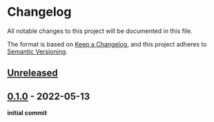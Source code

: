 # Changelog
All notable changes to this project will be documented in this file.

The format is based on [Keep a Changelog](https://keepachangelog.com/en/1.0.0/),
and this project adheres to [Semantic Versioning](https://semver.org/spec/v2.0.0.html).

## [Unreleased]

## [0.1.0] - 2022-05-13
__initial commit__

[Unreleased]: https://github.com/ManuelGil/fastify-boilerplate/compare/v0.1.0...HEAD
[0.1.0]: https://github.com/ManuelGil/fastify-boilerplate/releases/tag/v0.1.0
